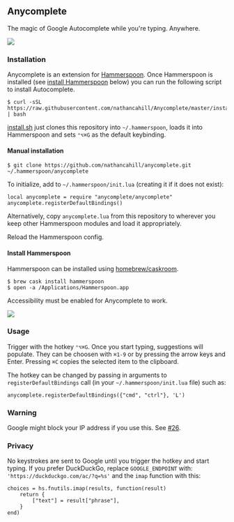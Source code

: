 ## Anycomplete

The magic of Google Autocomplete while you're typing. Anywhere.

![](http://i.imgur.com/kYoE7hs.gif)

### Installation

Anycomplete is an extension for [Hammerspoon](http://hammerspoon.org/). Once Hammerspoon is installed (see [install Hammerspoon](#install-hammerspoon) below) you can run the following script to install Autocomplete.

    $ curl -sSL https://raw.githubusercontent.com/nathancahill/Anycomplete/master/install.sh | bash

[install.sh](https://github.com/nathancahill/Anycomplete/blob/master/install.sh) just clones this repository into `~/.hammerspoon`, loads it into Hammerspoon and sets `⌃⌥⌘G` as the default keybinding.

#### Manual installation

    $ git clone https://github.com/nathancahill/anycomplete.git ~/.hammerspoon/anycomplete

To initialize, add to `~/.hammerspoon/init.lua` (creating it if it does not exist):

    local anycomplete = require "anycomplete/anycomplete"
    anycomplete.registerDefaultBindings()

Alternatively, copy `anycomplete.lua` from this repository to wherever
you keep other Hammerspoon modules and load it appropriately.

Reload the Hammerspoon config.

#### Install Hammerspoon

Hammerspoon can be installed using [homebrew/caskroom](https://caskroom.github.io/).

    $ brew cask install hammerspoon
    $ open -a /Applications/Hammerspoon.app

Accessibility must be enabled for Anycomplete to work.

![](https://cloud.githubusercontent.com/assets/220827/20860328/a7dc4344-b975-11e6-893a-bb139ba8a102.png)

### Usage

Trigger with the hotkey `⌃⌥⌘G`. Once you start typing, suggestions will populate.
They can be choosen with `⌘1-9` or by pressing the arrow keys and Enter.
Pressing `⌘C` copies the selected item to the clipboard.

The hotkey can be changed by passing in arguments to
`registerDefaultBindings` call (in your `~/.hammerspoon/init.lua` file)
such as:

    anycomplete.registerDefaultBindings({"cmd", "ctrl"}, 'L')

### Warning

Google might block your IP address if you use this. See [#26](https://github.com/nathancahill/Anycomplete/issues/26).

### Privacy

No keystrokes are sent to Google until you trigger the hotkey and start typing. If you prefer DuckDuckGo, replace `GOOGLE_ENDPOINT` with:
`'https://duckduckgo.com/ac/?q=%s'` and the `imap` function with this:

```
choices = hs.fnutils.imap(results, function(result)
    return {
        ["text"] = result["phrase"],
    }
end)
```
